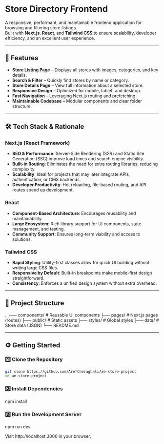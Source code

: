 # Store Directory Frontend

A responsive, performant, and maintainable frontend application for browsing and filtering store listings.  
Built with **Next.js**, **React**, and **Tailwind CSS** to ensure scalability, developer efficiency, and an excellent user experience.

---

## 🚀 Features
- **Store Listing Page** – Displays all stores with images, categories, and key details.
- **Search & Filter** – Quickly find stores by name or category.
- **Store Details Page** – View full information about a selected store.
- **Responsive Design** – Optimized for mobile, tablet, and desktop.
- **Fast Navigation** – Leveraging Next.js routing and prefetching.
- **Maintainable Codebase** – Modular components and clear folder structure.

---

## 🛠 Tech Stack & Rationale

### **Next.js (React Framework)**
- **SEO & Performance**: Server-Side Rendering (SSR) and Static Site Generation (SSG) improve load times and search engine visibility.
- **Built-in Routing**: Eliminates the need for extra routing libraries, reducing complexity.
- **Scalability**: Ideal for projects that may later integrate APIs, authentication, or CMS backends.
- **Developer Productivity**: Hot reloading, file-based routing, and API routes speed up development.

### **React**
- **Component-Based Architecture**: Encourages reusability and maintainability.
- **Large Ecosystem**: Rich library support for UI components, state management, and testing.
- **Community Support**: Ensures long-term viability and access to solutions.

### **Tailwind CSS**
- **Rapid Styling**: Utility-first classes allow for quick UI building without writing large CSS files.
- **Responsive by Default**: Built-in breakpoints make mobile-first design straightforward.
- **Consistency**: Enforces a unified design system without extra overhead.

---

## 📂 Project Structure
. ├── components/ # Reusable UI components 
  ├── pages/ # Next.js pages (routes) 
  ├── public/ # Static assets 
  ├── styles/ # Global styles 
  ├── data/ # Store data (JSON) 
  └── README.md

---

## ⚙️ Getting Started

### 1️⃣ Clone the Repository
```bash
git clone https://github.com/ArefCheraghali/ae-store-project
cd ae-store-project
```
### 2️⃣ Install Dependencies

npm install

### 3️⃣ Run the Development Server

npm run dev

Visit http://localhost:3000 in your browser.

